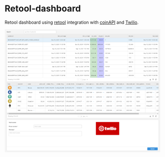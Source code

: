 # Retool-dashboard
Retool dashboard using [retool](https://retool.com/) integration with [coinAPI](https://www.coinapi.io/) and [Twilio](https://www.twilio.com/).  

![Dashboard](./dashboard.png)

